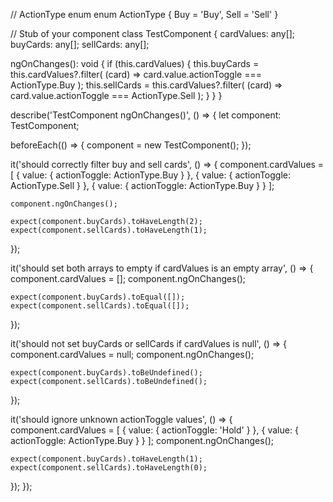 // ActionType enum
enum ActionType {
  Buy = 'Buy',
  Sell = 'Sell'
}

// Stub of your component
class TestComponent {
  cardValues: any[];
  buyCards: any[];
  sellCards: any[];

  ngOnChanges(): void {
    if (this.cardValues) {
      this.buyCards = this.cardValues?.filter(
        (card) => card.value.actionToggle === ActionType.Buy
      );
      this.sellCards = this.cardValues?.filter(
        (card) => card.value.actionToggle === ActionType.Sell
      );
    }
  }
}

describe('TestComponent ngOnChanges()', () => {
  let component: TestComponent;

  beforeEach(() => {
    component = new TestComponent();
  });

  it('should correctly filter buy and sell cards', () => {
    component.cardValues = [
      { value: { actionToggle: ActionType.Buy } },
      { value: { actionToggle: ActionType.Sell } },
      { value: { actionToggle: ActionType.Buy } }
    ];

    component.ngOnChanges();

    expect(component.buyCards).toHaveLength(2);
    expect(component.sellCards).toHaveLength(1);
  });

  it('should set both arrays to empty if cardValues is an empty array', () => {
    component.cardValues = [];
    component.ngOnChanges();

    expect(component.buyCards).toEqual([]);
    expect(component.sellCards).toEqual([]);
  });

  it('should not set buyCards or sellCards if cardValues is null', () => {
    component.cardValues = null;
    component.ngOnChanges();

    expect(component.buyCards).toBeUndefined();
    expect(component.sellCards).toBeUndefined();
  });

  it('should ignore unknown actionToggle values', () => {
    component.cardValues = [
      { value: { actionToggle: 'Hold' } },
      { value: { actionToggle: ActionType.Buy } }
    ];
    component.ngOnChanges();

    expect(component.buyCards).toHaveLength(1);
    expect(component.sellCards).toHaveLength(0);
  });
});